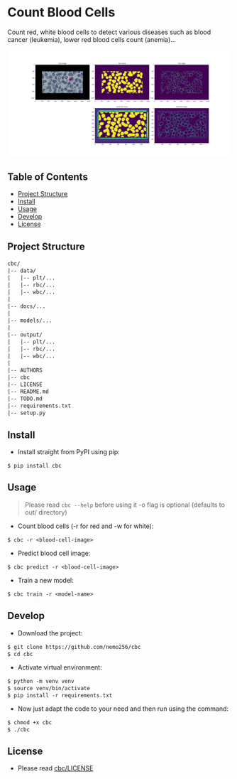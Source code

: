 # Count Blood Cells
Count red, white blood cells to detect various diseases such as blood cancer (leukemia), lower red blood cells count (anemia)...

![Sample](sample.png)

<!-- TABLE OF CONTENTS -->
## Table of Contents

* [Project Structure](#project-structure)
* [Install](#install)
* [Usage](#usage)
* [Develop](#develop)
* [License](#license)

## Project Structure
```
cbc/
|-- data/
|   |-- plt/...
|   |-- rbc/...
|   |-- wbc/...
|
|-- docs/...
|
|-- models/...
|
|-- output/
|   |-- plt/...
|   |-- rbc/...
|   |-- wbc/...
|
|-- AUTHORS
|-- cbc
|-- LICENSE
|-- README.md
|-- TODO.md
|-- requirements.txt 
|-- setup.py
```

## Install
- Install straight from PyPI using pip:
```
$ pip install cbc
```
## Usage
> Please read `cbc --help` before using it
> -o flag is optional (defaults to out/ directory)
- Count blood cells (-r for red and -w for white):
```
$ cbc -r <blood-cell-image>
```
- Predict blood cell image:
```
$ cbc predict -r <blood-cell-image>
```
- Train a new model:
```
$ cbc train -r <model-name>
```

## Develop
- Download the project:
```
$ git clone https://github.com/nemo256/cbc
$ cd cbc 
```
- Activate virtual environment:
```
$ python -m venv venv
$ source venv/bin/activate
$ pip install -r requirements.txt
```
- Now just adapt the code to your need and then run using the command:
```
$ chmod +x cbc
$ ./cbc
```

## License
- Please read [cbc/LICENSE](https://github.com/nemo256/cbc/blob/master/LICENSE)
